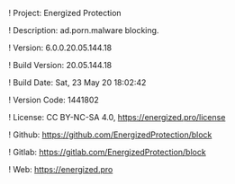 ! Project: Energized Protection

! Description: ad.porn.malware blocking.

! Version: 6.0.0.20.05.144.18

! Build Version: 20.05.144.18

! Build Date: Sat, 23 May 20 18:02:42

! Version Code: 1441802

! License: CC BY-NC-SA 4.0, https://energized.pro/license

! Github: https://github.com/EnergizedProtection/block

! Gitlab: https://gitlab.com/EnergizedProtection/block


! Web: https://energized.pro
